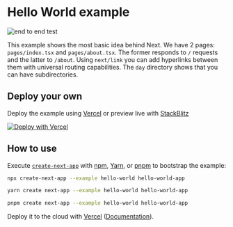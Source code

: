 # Hello World example


![end to end test](https://github.com/shmdhussain/nextjs_cypress/workflows/e2e/badge.svg)


This example shows the most basic idea behind Next. We have 2 pages: `pages/index.tsx` and `pages/about.tsx`. The former responds to `/` requests and the latter to `/about`. Using `next/link` you can add hyperlinks between them with universal routing capabilities. The `day` directory shows that you can have subdirectories.

## Deploy your own

Deploy the example using [Vercel](https://vercel.com?utm_source=github&utm_medium=readme&utm_campaign=next-example) or preview live with [StackBlitz](https://stackblitz.com/github/vercel/next.js/tree/canary/examples/hello-world)

[![Deploy with Vercel](https://vercel.com/button)](https://vercel.com/new/git/external?repository-url=https://github.com/vercel/next.js/tree/canary/examples/hello-world&project-name=hello-world&repository-name=hello-world)

## How to use

Execute [`create-next-app`](https://github.com/vercel/next.js/tree/canary/packages/create-next-app) with [npm](https://docs.npmjs.com/cli/init), [Yarn](https://yarnpkg.com/lang/en/docs/cli/create/), or [pnpm](https://pnpm.io) to bootstrap the example:

```bash
npx create-next-app --example hello-world hello-world-app
```

```bash
yarn create next-app --example hello-world hello-world-app
```

```bash
pnpm create next-app --example hello-world hello-world-app
```

Deploy it to the cloud with [Vercel](https://vercel.com/new?utm_source=github&utm_medium=readme&utm_campaign=next-example) ([Documentation](https://nextjs.org/docs/deployment)).
